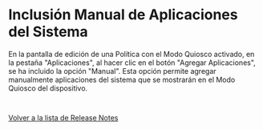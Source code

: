 # Inclusión Manual de Aplicaciones del Sistema

En la pantalla de edición de una Política con el Modo Quiosco activado, en la pestaña "Aplicaciones", al hacer clic en el botón "Agregar Aplicaciones", se ha incluido la opción "Manual". Esta opción permite agregar manualmente aplicaciones del sistema que se mostrarán en el Modo Quiosco del dispositivo.

<figure><img src="../../../.gitbook/assets/image (99).png" alt=""><figcaption></figcaption></figure>

<figure><img src="../../../.gitbook/assets/image (100).png" alt=""><figcaption></figcaption></figure>

[Volver a la lista de Release Notes](./)&#x20;
